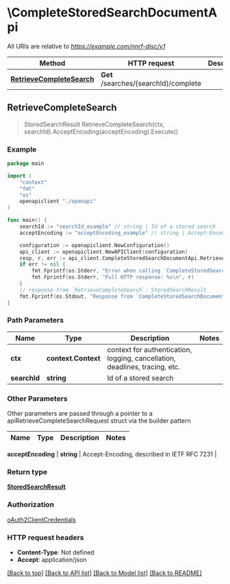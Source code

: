 # \CompleteStoredSearchDocumentApi

All URIs are relative to *https://example.com/nnrf-disc/v1*

Method | HTTP request | Description
------------- | ------------- | -------------
[**RetrieveCompleteSearch**](CompleteStoredSearchDocumentApi.md#RetrieveCompleteSearch) | **Get** /searches/{searchId}/complete | 



## RetrieveCompleteSearch

> StoredSearchResult RetrieveCompleteSearch(ctx, searchId).AcceptEncoding(acceptEncoding).Execute()



### Example

```go
package main

import (
    "context"
    "fmt"
    "os"
    openapiclient "./openapi"
)

func main() {
    searchId := "searchId_example" // string | Id of a stored search
    acceptEncoding := "acceptEncoding_example" // string | Accept-Encoding, described in IETF RFC 7231 (optional)

    configuration := openapiclient.NewConfiguration()
    api_client := openapiclient.NewAPIClient(configuration)
    resp, r, err := api_client.CompleteStoredSearchDocumentApi.RetrieveCompleteSearch(context.Background(), searchId).AcceptEncoding(acceptEncoding).Execute()
    if err != nil {
        fmt.Fprintf(os.Stderr, "Error when calling `CompleteStoredSearchDocumentApi.RetrieveCompleteSearch``: %v\n", err)
        fmt.Fprintf(os.Stderr, "Full HTTP response: %v\n", r)
    }
    // response from `RetrieveCompleteSearch`: StoredSearchResult
    fmt.Fprintf(os.Stdout, "Response from `CompleteStoredSearchDocumentApi.RetrieveCompleteSearch`: %v\n", resp)
}
```

### Path Parameters


Name | Type | Description  | Notes
------------- | ------------- | ------------- | -------------
**ctx** | **context.Context** | context for authentication, logging, cancellation, deadlines, tracing, etc.
**searchId** | **string** | Id of a stored search | 

### Other Parameters

Other parameters are passed through a pointer to a apiRetrieveCompleteSearchRequest struct via the builder pattern


Name | Type | Description  | Notes
------------- | ------------- | ------------- | -------------

 **acceptEncoding** | **string** | Accept-Encoding, described in IETF RFC 7231 | 

### Return type

[**StoredSearchResult**](StoredSearchResult.md)

### Authorization

[oAuth2ClientCredentials](../README.md#oAuth2ClientCredentials)

### HTTP request headers

- **Content-Type**: Not defined
- **Accept**: application/json

[[Back to top]](#) [[Back to API list]](../README.md#documentation-for-api-endpoints)
[[Back to Model list]](../README.md#documentation-for-models)
[[Back to README]](../README.md)


